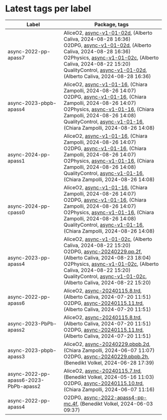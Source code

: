 # Latest tags per label

| Label | Package, tags |
| --- | --- |
| async-2022-pp-apass7 | AliceO2, [async-v1-01-02d](https://github.com/AliceO2Group/AliceO2/tree/async-v1-01-02d), (Alberto Caliva, 2024-08-28 16:36)<br>O2DPG, [async-v1-01-02d](https://github.com/AliceO2Group/O2DPG/tree/async-v1-01-02d), (Alberto Caliva, 2024-08-28 16:36)<br>O2Physics, [async-v1-01-02c](https://github.com/AliceO2Group/O2Physics/tree/async-v1-01-02c), (Alberto Caliva, 2024-08-22 15:20)<br>QualityControl, [async-v1-01-02d](https://github.com/AliceO2Group/QualityControl/tree/async-v1-01-02d), (Alberto Caliva, 2024-08-28 16:36) |
| async-2023-pbpb-apass4 | AliceO2, [async-v1-01-16](https://github.com/AliceO2Group/AliceO2/tree/async-v1-01-16), (Chiara Zampolli, 2024-08-26 14:07)<br>O2DPG, [async-v1-01-16](https://github.com/AliceO2Group/O2DPG/tree/async-v1-01-16), (Chiara Zampolli, 2024-08-26 14:07)<br>O2Physics, [async-v1-01-16](https://github.com/AliceO2Group/O2Physics/tree/async-v1-01-16), (Chiara Zampolli, 2024-08-26 14:08)<br>QualityControl, [async-v1-01-16](https://github.com/AliceO2Group/QualityControl/tree/async-v1-01-16), (Chiara Zampolli, 2024-08-26 14:08) |
| async-2024-pp-apass1 | AliceO2, [async-v1-01-16](https://github.com/AliceO2Group/AliceO2/tree/async-v1-01-16), (Chiara Zampolli, 2024-08-26 14:07)<br>O2DPG, [async-v1-01-16](https://github.com/AliceO2Group/O2DPG/tree/async-v1-01-16), (Chiara Zampolli, 2024-08-26 14:07)<br>O2Physics, [async-v1-01-16](https://github.com/AliceO2Group/O2Physics/tree/async-v1-01-16), (Chiara Zampolli, 2024-08-26 14:08)<br>QualityControl, [async-v1-01-16](https://github.com/AliceO2Group/QualityControl/tree/async-v1-01-16), (Chiara Zampolli, 2024-08-26 14:08) |
| async-2024-pp-cpass0 | AliceO2, [async-v1-01-16](https://github.com/AliceO2Group/AliceO2/tree/async-v1-01-16), (Chiara Zampolli, 2024-08-26 14:07)<br>O2DPG, [async-v1-01-16](https://github.com/AliceO2Group/O2DPG/tree/async-v1-01-16), (Chiara Zampolli, 2024-08-26 14:07)<br>O2Physics, [async-v1-01-16](https://github.com/AliceO2Group/O2Physics/tree/async-v1-01-16), (Chiara Zampolli, 2024-08-26 14:08)<br>QualityControl, [async-v1-01-16](https://github.com/AliceO2Group/QualityControl/tree/async-v1-01-16), (Chiara Zampolli, 2024-08-26 14:08) |
| async-2023-pp-apass4 | AliceO2, [async-v1-01-02c](https://github.com/AliceO2Group/AliceO2/tree/async-v1-01-02c), (Alberto Caliva, 2024-08-22 15:20)<br>O2DPG, [async-20240229.pp.2f](https://github.com/AliceO2Group/O2DPG/tree/async-20240229.pp.2f), (Alberto Caliva, 2024-08-23 18:04)<br>O2Physics, [async-v1-01-02c](https://github.com/AliceO2Group/O2Physics/tree/async-v1-01-02c), (Alberto Caliva, 2024-08-22 15:20)<br>QualityControl, [async-v1-01-02c](https://github.com/AliceO2Group/QualityControl/tree/async-v1-01-02c), (Alberto Caliva, 2024-08-22 15:20) |
| async-2022-pp-apass6 | AliceO2, [async-20240115.8.trd](https://github.com/AliceO2Group/AliceO2/tree/async-20240115.8.trd), (Alberto Caliva, 2024-07-20 11:51)<br>O2DPG, [async-20240115.11.trd](https://github.com/AliceO2Group/O2DPG/tree/async-20240115.11.trd), (Alberto Caliva, 2024-07-20 11:51) |
| async-2023-PbPb-apass2 | AliceO2, [async-20240115.8.trd](https://github.com/AliceO2Group/AliceO2/tree/async-20240115.8.trd), (Alberto Caliva, 2024-07-20 11:51)<br>O2DPG, [async-20240115.11.trd](https://github.com/AliceO2Group/O2DPG/tree/async-20240115.11.trd), (Alberto Caliva, 2024-07-20 11:51) |
| async-2023-pbpb-apass3 | AliceO2, [async-20240229.pbpb.2d](https://github.com/AliceO2Group/AliceO2/tree/async-20240229.pbpb.2d), (Chiara Zampolli, 2024-06-07 11:07)<br>O2DPG, [async-20240229.pbpb.2h](https://github.com/AliceO2Group/O2DPG/tree/async-20240229.pbpb.2h), (Benedikt Volkel, 2024-06-28 17:39) |
| async-2022-pp-apass6-2023-PbPb-apass2 | AliceO2, [async-20240115.7.trd](https://github.com/AliceO2Group/AliceO2/tree/async-20240115.7.trd), (Benedikt Volkel, 2024-05-16 11:03)<br>O2DPG, [async-20240115.10.trd](https://github.com/AliceO2Group/O2DPG/tree/async-20240115.10.trd), (Chiara Zampolli, 2024-06-07 11:16) |
| async-2022-pp-apass4 | O2DPG, [async-2022-apass4-pp-mc.4f](https://github.com/AliceO2Group/O2DPG/tree/async-2022-apass4-pp-mc.4f), (Benedikt Volkel, 2024-06-03 09:37) |
